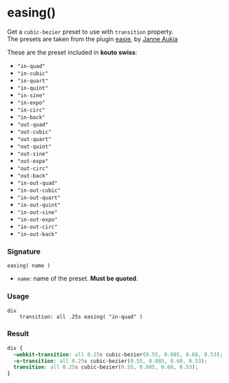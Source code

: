 # easing()

Get a `cubic-bezier` preset to use with `transition` property.  
The presets are taken from the plugin [easie](http://jaukia.github.io/easie/), by [Janne Aukia](http://janne.aukia.com)

These are the preset included in **kouto swiss**:

* `"in-quad"`
* `"in-cubic"`
* `"in-quart"`
* `"in-quint"`
* `"in-sine"`
* `"in-expo"`
* `"in-circ"`
* `"in-back"`
* `"out-quad"`
* `"out-cubic"`
* `"out-quart"`
* `"out-quint"`
* `"out-sine"`
* `"out-expo"`
* `"out-circ"`
* `"out-back"`
* `"in-out-quad"`
* `"in-out-cubic"`
* `"in-out-quart"`
* `"in-out-quint"`
* `"in-out-sine"`
* `"in-out-expo"`
* `"in-out-circ"`
* `"in-out-back"`

### Signature

`easing( name )`

* `name`: name of the preset. **Must be quoted**.

### Usage

```stylus
div
    transition: all .25s easing( "in-quad" )
```

### Result

```css
div {
  -webkit-transition: all 0.25s cubic-bezier(0.55, 0.085, 0.68, 0.53);
  -o-transition: all 0.25s cubic-bezier(0.55, 0.085, 0.68, 0.53);
  transition: all 0.25s cubic-bezier(0.55, 0.085, 0.68, 0.53);
}
```
